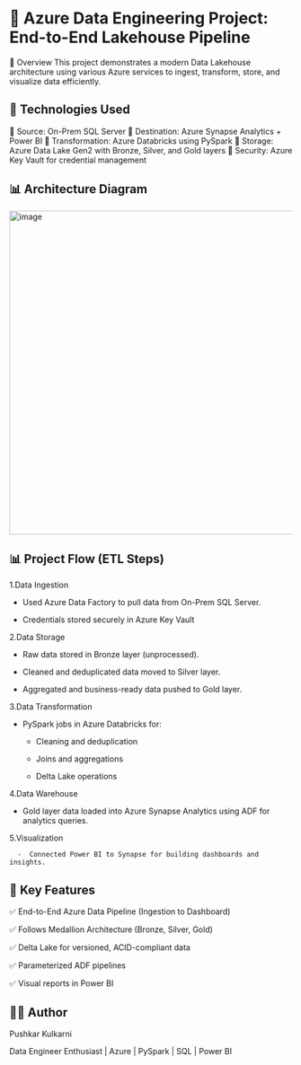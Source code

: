 # 🚀 Azure Data Engineering Project: End-to-End Lakehouse Pipeline

🔧 Overview
This project demonstrates a modern Data Lakehouse architecture using various Azure services to ingest, transform, store, and visualize data efficiently.

## 🔧 Technologies Used

📍 Source: On-Prem SQL Server
📍 Destination: Azure Synapse Analytics + Power BI
📍 Transformation: Azure Databricks using PySpark
📍 Storage: Azure Data Lake Gen2 with Bronze, Silver, and Gold layers
📍 Security: Azure Key Vault for credential management


## 📊 Architecture Diagram

<img width="1107" height="577" alt="image" src="https://github.com/user-attachments/assets/2d67d06c-701f-438b-b3c4-91c705e92a49" />

## 📊 Project Flow (ETL Steps) 

1.Data Ingestion
   
  -  Used Azure Data Factory to pull data from On-Prem SQL Server.

  -  Credentials stored securely in Azure Key Vault

2.Data Storage

  -  Raw data stored in Bronze layer (unprocessed).

  -  Cleaned and deduplicated data moved to Silver layer.

  -  Aggregated and business-ready data pushed to Gold layer.

3.Data Transformation

  -  PySpark jobs in Azure Databricks for:

      -  Cleaning and deduplication

      -  Joins and aggregations

      -  Delta Lake operations

4.Data Warehouse

  -  Gold layer data loaded into Azure Synapse Analytics using ADF for analytics queries.

5.Visualization

      -  Connected Power BI to Synapse for building dashboards and insights. 

## 📌 Key Features

✅ End-to-End Azure Data Pipeline (Ingestion to Dashboard)

✅ Follows Medallion Architecture (Bronze, Silver, Gold)

✅ Delta Lake for versioned, ACID-compliant data

✅ Parameterized ADF pipelines

✅ Visual reports in Power BI


##  👨‍💻 Author

Pushkar Kulkarni

Data Engineer Enthusiast | Azure | PySpark | SQL | Power BI

    




